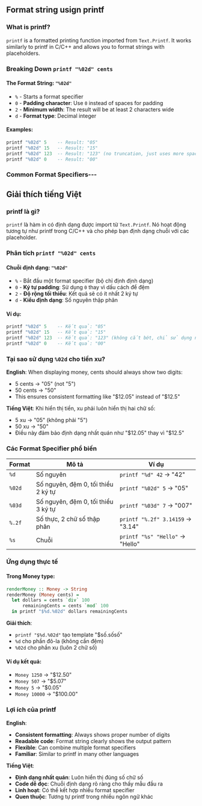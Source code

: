 ## Format string usign printf

### What is printf?
`printf` is a formatted printing function imported from `Text.Printf`. It works similarly to printf in C/C++ and allows you to format strings with placeholders.

### Breaking Down `printf "%02d" cents`

#### The Format String: `"%02d"`
- `%` - Starts a format specifier
- `0` - **Padding character**: Use `0` instead of spaces for padding
- `2` - **Minimum width**: The result will be at least 2 characters wide
- `d` - **Format type**: Decimal integer

#### Examples:
```haskell
printf "%02d" 5    -- Result: "05"
printf "%02d" 15   -- Result: "15"
printf "%02d" 123  -- Result: "123" (no truncation, just uses more space)
printf "%02d" 0    -- Result: "00"
```

### Common Format Specifiers---

## Giải thích tiếng Việt

### printf là gì?
`printf` là hàm in có định dạng được import từ `Text.Printf`. Nó hoạt động tương tự như printf trong C/C++ và cho phép bạn định dạng chuỗi với các placeholder.

### Phân tích `printf "%02d" cents`

#### Chuỗi định dạng: `"%02d"`
- `%` - Bắt đầu một format specifier (bộ chỉ định định dạng)
- `0` - **Ký tự padding**: Sử dụng `0` thay vì dấu cách để đệm
- `2` - **Độ rộng tối thiểu**: Kết quả sẽ có ít nhất 2 ký tự
- `d` - **Kiểu định dạng**: Số nguyên thập phân

#### Ví dụ:
```haskell
printf "%02d" 5    -- Kết quả: "05"
printf "%02d" 15   -- Kết quả: "15"  
printf "%02d" 123  -- Kết quả: "123" (không cắt bớt, chỉ sử dụng nhiều chỗ hơn)
printf "%02d" 0    -- Kết quả: "00"
```

### Tại sao sử dụng `%02d` cho tiền xu?

**English**: When displaying money, cents should always show two digits:
- 5 cents → "05" (not "5")
- 50 cents → "50" 
- This ensures consistent formatting like "$12.05" instead of "$12.5"

**Tiếng Việt**: Khi hiển thị tiền, xu phải luôn hiển thị hai chữ số:
- 5 xu → "05" (không phải "5")
- 50 xu → "50"
- Điều này đảm bảo định dạng nhất quán như "$12.05" thay vì "$12.5"

### Các Format Specifier phổ biến

| Format | Mô tả | Ví dụ |
|--------|-------|-------|
| `%d` | Số nguyên | `printf "%d" 42` → "42" |
| `%02d` | Số nguyên, đệm 0, tối thiểu 2 ký tự | `printf "%02d" 5` → "05" |
| `%03d` | Số nguyên, đệm 0, tối thiểu 3 ký tự | `printf "%03d" 7` → "007" |
| `%.2f` | Số thực, 2 chữ số thập phân | `printf "%.2f" 3.14159` → "3.14" |
| `%s` | Chuỗi | `printf "%s" "Hello"` → "Hello" |

### Ứng dụng thực tế

#### Trong Money type:
```haskell
renderMoney :: Money -> String
renderMoney (Money cents) = 
  let dollars = cents `div` 100
      remainingCents = cents `mod` 100
  in printf "$%d.%02d" dollars remainingCents
```

**Giải thích**:
- `printf "$%d.%02d"` tạo template "$số.sốsố"
- `%d` cho phần đô-la (không cần đệm)
- `%02d` cho phần xu (luôn 2 chữ số)

#### Ví dụ kết quả:
- `Money 1250` → "$12.50"
- `Money 507` → "$5.07"  
- `Money 5` → "$0.05"
- `Money 10000` → "$100.00"

### Lợi ích của printf

**English**:
- **Consistent formatting**: Always shows proper number of digits
- **Readable code**: Format string clearly shows the output pattern
- **Flexible**: Can combine multiple format specifiers
- **Familiar**: Similar to printf in many other languages

**Tiếng Việt**:
- **Định dạng nhất quán**: Luôn hiển thị đúng số chữ số
- **Code dễ đọc**: Chuỗi định dạng rõ ràng cho thấy mẫu đầu ra
- **Linh hoạt**: Có thể kết hợp nhiều format specifier
- **Quen thuộc**: Tương tự printf trong nhiều ngôn ngữ khác